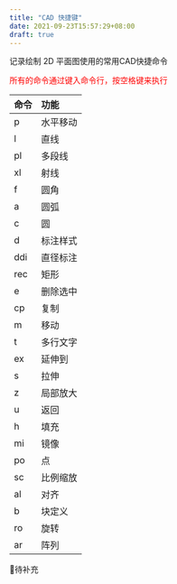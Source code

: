 ```yaml
---
title: "CAD 快捷键"
date: 2021-09-23T15:57:29+08:00
draft: true
---
```




记录绘制 2D 平面图使用的常用CAD快捷命令

<p style='color:red'>所有的命令通过键入命令行，按空格键来执行</p>

| 命令 | 功能     |
| :--- | :------- |
| p    | 水平移动 |
| l    | 直线     |
| pl   | 多段线   |
| xl   | 射线     |
| f    | 圆角     |
| a    | 圆弧     |
| c    | 圆       |
| d    | 标注样式 |
| ddi  | 直径标注 |
| rec  | 矩形     |
| e    | 删除选中 |
| cp   | 复制     |
| m    | 移动     |
| t    | 多行文字 |
| ex   | 延伸到   |
| s    | 拉伸     |
| z    | 局部放大 |
| u    | 返回     |
| h    | 填充     |
| mi   | 镜像     |
| po   | 点       |
| sc   | 比例缩放 |
| al   | 对齐     |
| b    | 块定义   |
| ro   | 旋转     |
| ar   | 阵列     |

📓待补充

